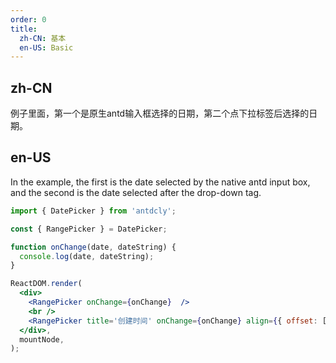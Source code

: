 ```yaml
---
order: 0
title:
  zh-CN: 基本
  en-US: Basic
---
```


## zh-CN

例子里面，第一个是原生antd输入框选择的日期，第二个点下拉标签后选择的日期。

## en-US

In the example, the first is the date selected by the native antd input box, and the second is the date selected after the drop-down tag.

```jsx
import { DatePicker } from 'antdcly';

const { RangePicker } = DatePicker;

function onChange(date, dateString) {
  console.log(date, dateString);
}

ReactDOM.render(
  <div>
    <RangePicker onChange={onChange}  />
    <br />
    <RangePicker title='创建时间' onChange={onChange} align={{ offset: [0, 29] }} type="Select" />
  </div>,
  mountNode,
);
```
